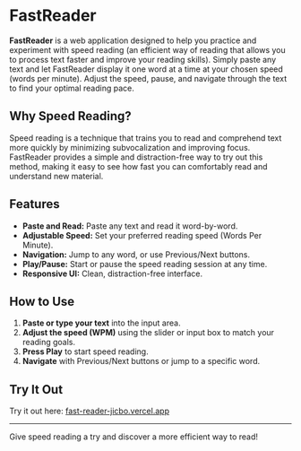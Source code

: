 # FastReader

**FastReader** is a web application designed to help you practice and experiment with speed reading (an efficient way of reading that allows you to process text faster and improve your reading skills). Simply paste any text and let FastReader display it one word at a time at your chosen speed (words per minute). Adjust the speed, pause, and navigate through the text to find your optimal reading pace.

## Why Speed Reading?

Speed reading is a technique that trains you to read and comprehend text more quickly by minimizing subvocalization and improving focus. FastReader provides a simple and distraction-free way to try out this method, making it easy to see how fast you can comfortably read and understand new material.

## Features

- **Paste and Read:** Paste any text and read it word-by-word.
- **Adjustable Speed:** Set your preferred reading speed (Words Per Minute).
- **Navigation:** Jump to any word, or use Previous/Next buttons.
- **Play/Pause:** Start or pause the speed reading session at any time.
- **Responsive UI:** Clean, distraction-free interface.

## How to Use

1. **Paste or type your text** into the input area.
2. **Adjust the speed (WPM)** using the slider or input box to match your reading goals.
3. **Press Play** to start speed reading.
4. **Navigate** with Previous/Next buttons or jump to a specific word.

## Try It Out

Try it out here: [fast-reader-jicbo.vercel.app](https://fast-reader-jicbo.vercel.app)

---

Give speed reading a try and discover a more efficient way to read!
